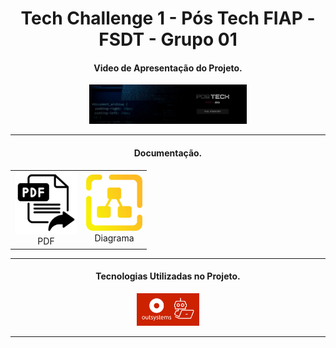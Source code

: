 <center>

# Tech Challenge 1 - Pós Tech FIAP - FSDT - Grupo 01

#### Video de Apresentação do Projeto.

[<img src="img/fiap.jpeg" width="50%">](https://www.youtube.com/watch?v=T7_gV2_oE6k "Tech Challenge 1 - Pós Tech FIAP - FSDT - Grupo 01")

*******

#### Documentação.

<table>
  <tr>
    <td align="center">
      <a href="doc/documentacao_techchallenge_1.pdf" target="_blank">
        <img loading="lazy" src="img/Documents.png" width="100">
      </a>
      <br>PDF
    </td>
    <td align="center">
      <a href="doc/DiagramTechChallengeOutSystem.drawio" target="_blank">
        <img loading="lazy" src="img/draw-io.png" width="90">
      </a>
      <br>Diagrama
    </td>
  </tr>
</table>

*******

#### Tecnologias Utilizadas no Projeto.

<img loading="lazy" src="img/logo_outsystems.png" width="20%" height="10%"/>

*******

</center>